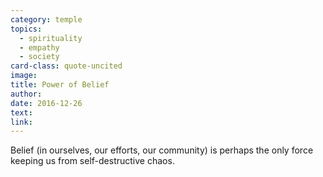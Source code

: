 ```yaml
---
category: temple
topics:
  - spirituality
  - empathy
  - society
card-class: quote-uncited
image:
title: Power of Belief
author:
date: 2016-12-26
text:  
link:
---
```

Belief (in ourselves, our efforts, our community) is perhaps the only force keeping us from self-destructive chaos.
